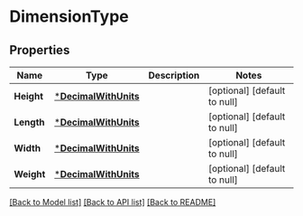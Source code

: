 # DimensionType

## Properties
Name | Type | Description | Notes
------------ | ------------- | ------------- | -------------
**Height** | [***DecimalWithUnits**](DecimalWithUnits.md) |  | [optional] [default to null]
**Length** | [***DecimalWithUnits**](DecimalWithUnits.md) |  | [optional] [default to null]
**Width** | [***DecimalWithUnits**](DecimalWithUnits.md) |  | [optional] [default to null]
**Weight** | [***DecimalWithUnits**](DecimalWithUnits.md) |  | [optional] [default to null]

[[Back to Model list]](../README.md#documentation-for-models) [[Back to API list]](../README.md#documentation-for-api-endpoints) [[Back to README]](../README.md)

